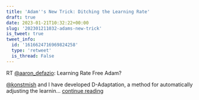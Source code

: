 ```yaml
---
title: 'Adam''s New Trick: Ditching the Learning Rate'
draft: true
date: 2023-01-21T10:32:22+00:00
slug: '202301211032-adams-new-trick'
is_tweet: true
tweet_info:
  id: '1616624716969824258'
  type: 'retweet'
  is_thread: False
---
```




RT [@aaron_defazio](https://x.com/aaron_defazio): Learning Rate Free Adam?

[@konstmish](https://x.com/konstmish) and I have developed D-Adaptation, a method for automatically adjusting the learnin… [continue reading](https://x.com/sytelus/status/1616624716969824258)

